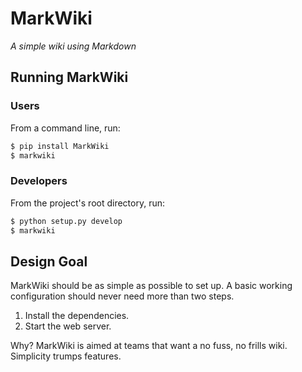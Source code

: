MarkWiki
========

*A simple wiki using Markdown*

Running MarkWiki
----------------

### Users

From a command line, run:

```bash
$ pip install MarkWiki
$ markwiki
```

### Developers

From the project's root directory, run:

```bash
$ python setup.py develop
$ markwiki
```

Design Goal
-----------

MarkWiki should be as simple as possible to set up. A basic working
configuration should never need more than two steps.

1.  Install the dependencies.
2.  Start the web server.

Why? MarkWiki is aimed at teams that want a no fuss, no frills wiki. Simplicity
trumps features.
